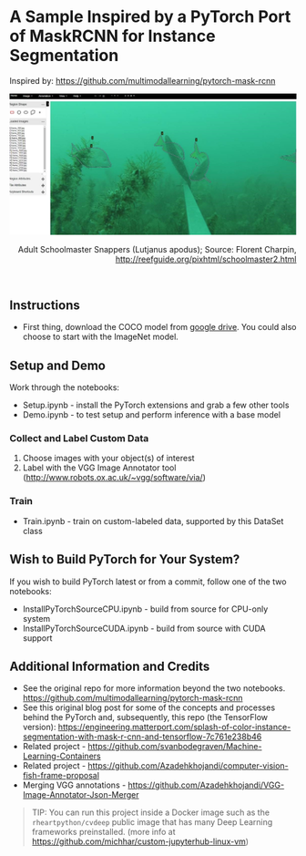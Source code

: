 # A Sample Inspired by a PyTorch Port of MaskRCNN for Instance Segmentation

Inspired by:  https://github.com/multimodallearning/pytorch-mask-rcnn

![VGG annotated fish pic](images/vgg_annotated_fish.jpg)
<br><p align="right">Adult Schoolmaster Snappers (Lutjanus apodus); Source: Florent Charpin, http://reefguide.org/pixhtml/schoolmaster2.html</p><br>

## Instructions

* First thing, download the COCO model from [google drive](https://drive.google.com/drive/folders/1LXUgC2IZUYNEoXr05tdqyKFZY0pZyPDc).  You could also choose to start with the ImageNet model.

## Setup and Demo

Work through the notebooks:

* Setup.ipynb - install the PyTorch extensions and grab a few other tools
* Demo.ipynb - to test setup and perform inference with a base model

### Collect and Label Custom Data

1. Choose images with your object(s) of interest
2. Label with the VGG Image Annotator tool (http://www.robots.ox.ac.uk/~vgg/software/via/)

### Train

* Train.ipynb - train on custom-labeled data, supported by this DataSet class

## Wish to Build PyTorch for Your System?

If you wish to build PyTorch latest or from a commit, follow one of the two notebooks:

* InstallPyTorchSourceCPU.ipynb - build from source for CPU-only system
* InstallPyTorchSourceCUDA.ipynb - build from source with CUDA support


## Additional Information and Credits

* See the original repo for more information beyond the two notebooks.  https://github.com/multimodallearning/pytorch-mask-rcnn
* See this original blog post for some of the concepts and processes behind the PyTorch and, subsequently, this repo (the TensorFlow version): https://engineering.matterport.com/splash-of-color-instance-segmentation-with-mask-r-cnn-and-tensorflow-7c761e238b46
* Related project - https://github.com/svanbodegraven/Machine-Learning-Containers
* Related project - https://github.com/Azadehkhojandi/computer-vision-fish-frame-proposal
* Merging VGG annotations - https://github.com/Azadehkhojandi/VGG-Image-Annotator-Json-Merger

> TIP:  You can run this project inside a Docker image such as the `rheartpython/cvdeep` public image that has many Deep Learning frameworks preinstalled.  (more info at https://github.com/michhar/custom-jupyterhub-linux-vm)
